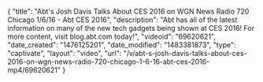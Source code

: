{
    "title": "Abt's Josh Davis Talks About CES 2016 on WGN News Radio 720 Chicago 1\/6\/16 - Abt CES 2016",
    "description": "Abt has all of the latest information on many of the new tech gadgets being shown at CES 2016! For more content, visit blog.abt.com today!",
    "videoid": "69620621",
    "date_created": "1476125201",
    "date_modified": "1483381873",
    "type": "captivate",
    "layout": "video",
    "url": "\/v\/abt-s-josh-davis-talks-about-ces-2016-on-wgn-news-radio-720-chicago-1-6-16-abt-ces-2016-mp4\/69620621"
}